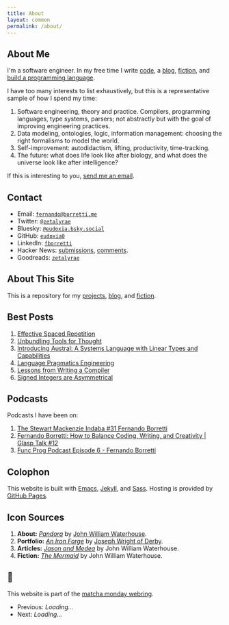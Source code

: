 ```yaml
---
title: About
layout: common
permalink: /about/
---
```


<article>

# About Me

I'm a software engineer. In my free time I write [code][port], a [blog][blog],
[fiction][fiction], and [build a programming language][austral].

[port]: /portfolio/
[austral]: https://github.com/austral/austral
[blog]: /article/
[fiction]: /fiction/
[gh]: https://github.com/eudoxia0

I have too many interests to list exhaustively, but this is a representative
sample of how I spend my time:

1. Software engineering, theory and practice. Compilers, programming languages,
   type systems, parsers; not abstractly but with the goal of improving
   engineering practices.
1. Data modeling, ontologies, logic, information management: choosing the right
   formalisms to model the world.
1. Self-improvement: autodidactism, lifting, productivity, time-tracking.
1. The future: what does life look like after biology, and what does the
   universe look like after intelligence?

If this is interesting to you, [send me an email][mail].

# Contact

- Email: [`fernando@borretti.me`][mail]
- Twitter: [`@zetalyrae`](https://twitter.com/zetalyrae)
- Bluesky: [`@eudoxia.bsky.social`](https://staging.bsky.app/profile/eudoxia.bsky.social)
- GitHub: [`eudoxia0`][gh]
- LinkedIn: [`fborretti`][ln]
- Hacker News: [submissions][hnsub], [comments][hncom].
- Goodreads: [`zetalyrae`](https://www.goodreads.com/zetalyrae)

[mail]: mailto:fernando@borretti.me
[ln]: https://www.linkedin.com/in/fborretti
[hnsub]: https://news.ycombinator.com/submitted?id=zetalyrae
[hncom]: https://news.ycombinator.com/threads?id=zetalyrae

# About This Site

This is a repository for my [projects][port], [blog][blog], and
[fiction][fiction].

# Best Posts

1. [Effective Spaced Repetition](/article/effective-spaced-repetition)
1. [Unbundling Tools for Thought](/article/unbundling-tools-for-thought)
1. [Introducing Austral: A Systems Language with Linear Types and Capabilities](/article/introducing-austral)
1. [Language Pragmatics Engineering](/article/language-pragmatics)
1. [Lessons from Writing a Compiler](/article/lessons-writing-compiler)
1. [Signed Integers are Asymmetrical](/article/signed-integers-asymmetrical)

# Podcasts

Podcasts I have been on:

1. [The Stewart Mackenzie Indaba #31 Fernando Borretti](https://www.youtube.com/watch?v=qMjxZHZkPIM)
2. [Fernando Borretti: How to Balance Coding, Writing, and Creativity | Glasp Talk #12](https://www.youtube.com/watch?v=L6VPuYVzLjA)
3. [Func Prog Podcast Episode 6 - Fernando Borretti](https://www.youtube.com/watch?v=QcBaJBAQfQo)

# Colophon

This website is built with [Emacs][emacs], [Jekyll][jekyll], and
[Sass][sass]. Hosting is provided by [GitHub Pages][pages].

[emacs]: https://www.gnu.org/software/emacs/
[jekyll]: http://jekyllrb.com/
[sass]: http://sass-lang.com/
[pages]: https://pages.github.com/

## Icon Sources

1. **About:** [_Pandora_][pandora] by [John William Waterhouse][jww].
2. **Portfolio:** [_An Iron Forge_][iron] by [Joseph Wright of Derby][derby].
3. **Articles:** [_Jason and Medea_][jason] by John William Waterhouse.
4. **Fiction:** [_The Mermaid_][mermaid] by John William Waterhouse.

[pandora]: https://en.wikipedia.org/wiki/Pandora_(painting)
[jww]: https://en.wikipedia.org/wiki/John_William_Waterhouse
[iron]: https://commons.wikimedia.org/wiki/File:Joseph_Wright_-_An_Iron_Forge_-_Google_Art_Project.jpg
[derby]: https://en.wikipedia.org/wiki/Joseph_Wright_of_Derby
[jason]: https://en.wikipedia.org/wiki/Jason_and_Medea_(painting)
[mermaid]: https://commons.wikimedia.org/wiki/File:John_William_Waterhouse_A_Mermaid.jpg

# 🍵

This website is part of the [matcha monday webring][mmw].

- Previous: <span id="prev"><i>Loading...</i></span>
- Next: <span id="next"><i>Loading...</i></span>

<script type="module">
  import { getRingNeighbors } from 'https://cdn.jsdelivr.net/gh/joshrees77/Matcha-Monday-/webring.mjs';
  const neighbors = getRingNeighbors("https://borretti.me/about");
  const prev = document.getElementById('prev');
  const next = document.getElementById('next');
  prev.innerHTML = `<a href="${neighbors.previous.url}">${neighbors.previous.name}</a>`
  next.innerHTML = `<a href="${neighbors.next.url}">${neighbors.next.name}</a>`
</script>

[mmw]: https://www.matchamonday.net/

</article>
